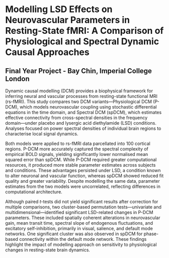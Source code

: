 # Modelling LSD Effects on Neurovascular Parameters in Resting-State fMRI: A Comparison of Physiological and Spectral Dynamic Causal Approaches

## Final Year Project - Bay Chin, Imperial College London

Dynamic causal modelling (DCM) provides a biophysical framework for inferring neural and vascular processes from resting-state functional MRI (rs-fMRI). This study compares two DCM variants—Physiological DCM (P-DCM), which models neurovascular coupling using stochastic differential equations in the time domain, and Spectral DCM (spDCM), which estimates effective connectivity from cross-spectral densities in the frequency domain—under placebo and lysergic acid diethylamide (LSD) conditions. Analyses focused on power spectral densities of individual brain regions to characterise local signal dynamics. 

Both models were applied to rs-fMRI data parcellated into 100 cortical regions. P-DCM more accurately captured the spectral complexity of empirical BOLD signals, yielding significantly lower normalised mean squared error than spDCM. While P-DCM required greater computational resources, it produced more stable parameter estimates across subjects and conditions. These advantages persisted under LSD, a condition known to alter neuronal and vascular function, whereas spDCM showed reduced fit quality and greater variability. Despite modelling the same data, parameter estimates from the two models were uncorrelated, reflecting differences in computational architecture. 

Although paired $t$-tests did not yield significant results after correction for multiple comparisons, two cluster-based permutation tests—univariate and multidimensional—identified significant LSD-related changes in P-DCM parameters. These included spatially coherent alterations in neurovascular gain, mean transit time, spectral slope of endogenous fluctuations, and excitatory self-inhibition, primarily in visual, salience, and default mode networks. One significant cluster was also observed in spDCM for phase-based connectivity within the default mode network. These findings highlight the impact of modelling approach on sensitivity to physiological changes in resting-state brain dynamics.
